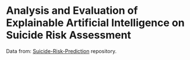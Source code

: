 # Analysis and Evaluation of Explainable Artificial Intelligence on Suicide Risk Assessment

Data from: [Suicide-Risk-Prediction]([https://github.com/vislearn/dsacstar](https://github.com/dinisurunisal/Suicide-Risk-Prediction-Project/blob/master/DataScience/AlgorithmComparison/Test-Data-10.csv)https://github.com/dinisurunisal/Suicide-Risk-Prediction-Project/blob/master/DataScience/AlgorithmComparison/Test-Data-10.csv) repository.
